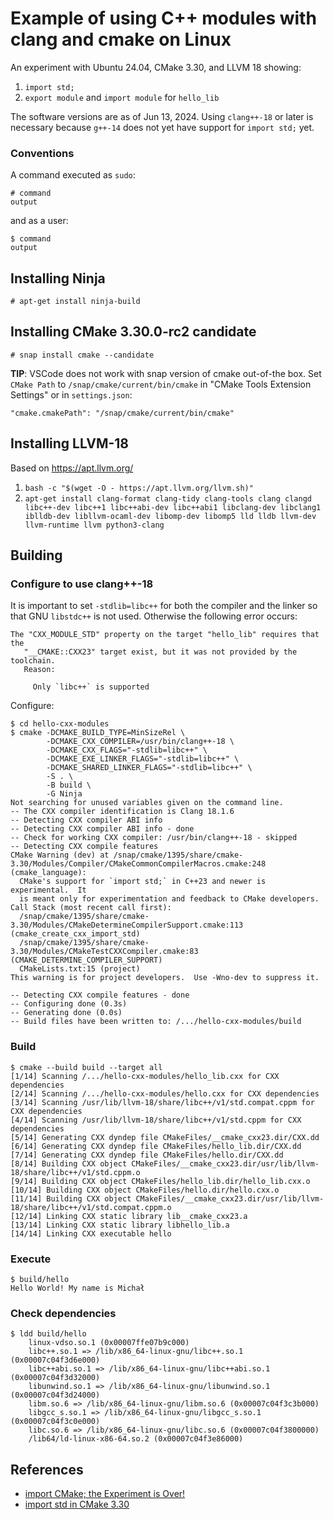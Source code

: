 # Example of using C++ modules with clang and cmake on Linux

An experiment with Ubuntu 24.04, CMake 3.30, and LLVM 18 showing:

1. `import std;`
2. `export module` and `import module` for `hello_lib`

The software versions are as of Jun 13, 2024.
Using `clang++-18` or later is necessary because `g++-14` does not yet have support for `import std;` yet.

### Conventions
A command executed as `sudo`:
```
# command
output
```
and as a user:
```
$ command
output
```


## Installing Ninja
```
# apt-get install ninja-build
```

## Installing CMake 3.30.0-rc2 candidate

```
# snap install cmake --candidate
```

**TIP**: VSCode does not work with snap version of cmake out-of-the box.
Set `CMake Path` to `/snap/cmake/current/bin/cmake` in "CMake Tools Extension Settings" or in `settings.json`:
```
"cmake.cmakePath": "/snap/cmake/current/bin/cmake"
```

## Installing LLVM-18

Based on https://apt.llvm.org/

1. `bash -c "$(wget -O - https://apt.llvm.org/llvm.sh)"`
2. `apt-get install clang-format clang-tidy clang-tools clang clangd libc++-dev libc++1 libc++abi-dev libc++abi1 libclang-dev libclang1 iblldb-dev libllvm-ocaml-dev libomp-dev libomp5 lld lldb llvm-dev llvm-runtime llvm python3-clang`

## Building

### Configure to use clang++-18

It is important to set `-stdlib=libc++` for both the compiler and the linker so that GNU `libstdc++` is not used.
Otherwise the following error occurs:
```
The "CXX_MODULE_STD" property on the target "hello_lib" requires that the
   "__CMAKE::CXX23" target exist, but it was not provided by the toolchain.
   Reason:
 
     Only `libc++` is supported
```
Configure:
```
$ cd hello-cxx-modules
$ cmake -DCMAKE_BUILD_TYPE=MinSizeRel \
        -DCMAKE_CXX_COMPILER=/usr/bin/clang++-18 \
        -DCMAKE_CXX_FLAGS="-stdlib=libc++" \
        -DCMAKE_EXE_LINKER_FLAGS="-stdlib=libc++" \
        -DCMAKE_SHARED_LINKER_FLAGS="-stdlib=libc++" \
        -S . \
        -B build \
        -G Ninja
Not searching for unused variables given on the command line.
-- The CXX compiler identification is Clang 18.1.6
-- Detecting CXX compiler ABI info
-- Detecting CXX compiler ABI info - done
-- Check for working CXX compiler: /usr/bin/clang++-18 - skipped
-- Detecting CXX compile features
CMake Warning (dev) at /snap/cmake/1395/share/cmake-3.30/Modules/Compiler/CMakeCommonCompilerMacros.cmake:248 (cmake_language):
  CMake's support for `import std;` in C++23 and newer is experimental.  It
  is meant only for experimentation and feedback to CMake developers.
Call Stack (most recent call first):
  /snap/cmake/1395/share/cmake-3.30/Modules/CMakeDetermineCompilerSupport.cmake:113 (cmake_create_cxx_import_std)
  /snap/cmake/1395/share/cmake-3.30/Modules/CMakeTestCXXCompiler.cmake:83 (CMAKE_DETERMINE_COMPILER_SUPPORT)
  CMakeLists.txt:15 (project)
This warning is for project developers.  Use -Wno-dev to suppress it.

-- Detecting CXX compile features - done
-- Configuring done (0.3s)
-- Generating done (0.0s)
-- Build files have been written to: /.../hello-cxx-modules/build
```

### Build
```
$ cmake --build build --target all
[1/14] Scanning /.../hello-cxx-modules/hello_lib.cxx for CXX dependencies
[2/14] Scanning /.../hello-cxx-modules/hello.cxx for CXX dependencies
[3/14] Scanning /usr/lib/llvm-18/share/libc++/v1/std.compat.cppm for CXX dependencies
[4/14] Scanning /usr/lib/llvm-18/share/libc++/v1/std.cppm for CXX dependencies
[5/14] Generating CXX dyndep file CMakeFiles/__cmake_cxx23.dir/CXX.dd
[6/14] Generating CXX dyndep file CMakeFiles/hello_lib.dir/CXX.dd
[7/14] Generating CXX dyndep file CMakeFiles/hello.dir/CXX.dd
[8/14] Building CXX object CMakeFiles/__cmake_cxx23.dir/usr/lib/llvm-18/share/libc++/v1/std.cppm.o
[9/14] Building CXX object CMakeFiles/hello_lib.dir/hello_lib.cxx.o
[10/14] Building CXX object CMakeFiles/hello.dir/hello.cxx.o
[11/14] Building CXX object CMakeFiles/__cmake_cxx23.dir/usr/lib/llvm-18/share/libc++/v1/std.compat.cppm.o
[12/14] Linking CXX static library lib__cmake_cxx23.a
[13/14] Linking CXX static library libhello_lib.a
[14/14] Linking CXX executable hello
```

### Execute
```
$ build/hello 
Hello World! My name is Michał
```

### Check dependencies

```
$ ldd build/hello
	linux-vdso.so.1 (0x00007ffe07b9c000)
	libc++.so.1 => /lib/x86_64-linux-gnu/libc++.so.1 (0x00007c04f3d6e000)
	libc++abi.so.1 => /lib/x86_64-linux-gnu/libc++abi.so.1 (0x00007c04f3d32000)
	libunwind.so.1 => /lib/x86_64-linux-gnu/libunwind.so.1 (0x00007c04f3d24000)
	libm.so.6 => /lib/x86_64-linux-gnu/libm.so.6 (0x00007c04f3c3b000)
	libgcc_s.so.1 => /lib/x86_64-linux-gnu/libgcc_s.so.1 (0x00007c04f3c0e000)
	libc.so.6 => /lib/x86_64-linux-gnu/libc.so.6 (0x00007c04f3800000)
	/lib64/ld-linux-x86-64.so.2 (0x00007c04f3e86000)
```

## References

* [import CMake; the Experiment is Over!](https://www.kitware.com/import-cmake-the-experiment-is-over/)
* [import std in CMake 3.30](https://www.kitware.com/import-std-in-cmake-3-30/)